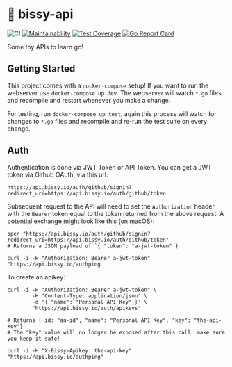 # :robot: bissy-api

![CI](https://github.com/CGA1123/bissy-api/workflows/CI/badge.svg)
[![Maintainability](https://api.codeclimate.com/v1/badges/d42cd3823b699de16259/maintainability)](https://codeclimate.com/github/CGA1123/bissy-api/maintainability)
[![Test Coverage](https://api.codeclimate.com/v1/badges/d42cd3823b699de16259/test_coverage)](https://codeclimate.com/github/CGA1123/bissy-api/test_coverage)
[![Go Report Card](https://goreportcard.com/badge/github.com/CGA1123/bissy-api)](https://goreportcard.com/report/github.com/CGA1123/bissy-api)

Some toy APIs to learn go!

## Getting Started

This project comes with a `docker-compose` setup! If you want to run the webserver use `docker-compose up dev`. The webserver will watch `*.go` files and recompile and restart whenever you make a change.

For testing, run `docker-compose up test`, again this process will watch for changes to `*.go` files and recompile and re-run the test suite on every change.

## Auth

Authentication is done via JWT Token or API Token.
You can get a JWT token via Github OAuth, via this url:
```
https://api.bissy.io/auth/github/signin?redirect_uri=https://api.bissy.io/auth/github/token
```

Subsequent request to the API will need to set the `Authorization` header with the `Bearer` token equal to the token returned from the above request. A potential exchange might look like this (on macOS):

```
open "https://api.bissy.io/auth/github/signin?redirect_uri=https://api.bissy.io/auth/github/token"
# Returns a JSON payload of `{ "token": "a-jwt-token" }

curl -i -H "Authorization: Bearer a-jwt-token" "https://api.bissy.io/authping
```

To create an apikey:

```
curl -i -H "Authorization: Bearer a-jwt-token" \
        -H "Content-Type: application/json" \
        -d '{ "name": "Personal API Key" }' \
        "https://api.bissy.io/auth/apikeys"

# Returns { id: "an-id", "name": "Personal API Key", "key": "the-api-key"}
# The "key" value will no longer be exposed after this call, make sure you keep it safe!

curl -i -H "X-Bissy-Apikey: the-api-key" "https://api.bissy.io/authping"
```
